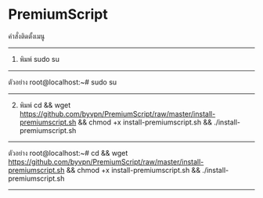 # PremiumScript

คำสั่งติดตั้งเมนู

---------------------------------

1. พิมพ์
sudo su

---------------------------------

ตัวอย่าง
root@localhost:~# sudo su

---------------------------------

2. พิมพ์
cd && wget https://github.com/byvpn/PremiumScript/raw/master/install-premiumscript.sh && chmod +x install-premiumscript.sh && ./install-premiumscript.sh

---------------------------------

ตัวอย่าง
root@localhost:~# cd && wget https://github.com/byvpn/PremiumScript/raw/master/install-premiumscript.sh && chmod +x install-premiumscript.sh && ./install-premiumscript.sh

---------------------------------

